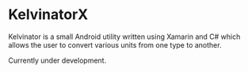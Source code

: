 # KelvinatorX
Kelvinator is a small Android utility written using Xamarin and C# which allows the user to convert various units from one type to another.

Currently under development.
